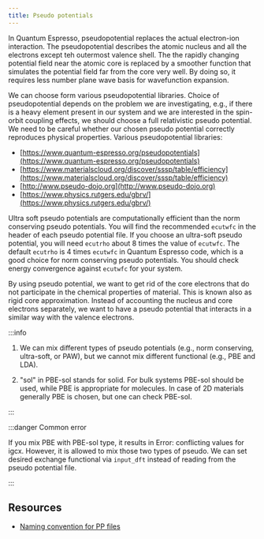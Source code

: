 ```yaml
---
title: Pseudo potentials
---
```

In Quantum Espresso, pseudopotential replaces the actual electron-ion
interaction. The pseudopotential describes the atomic nucleus and all the
electrons except teh outermost valence shell. The the rapidly changing potential
field near the atomic core is replaced by a smoother function that simulates the
potential field far from the core very well. By doing so, it requires less
number plane wave basis for wavefunction expansion.

We can choose form various pseudopotential libraries. Choice of pseudopotential
depends on the problem we are investigating, e.g., if there is a heavy element
present in our system and we are interested in the spin-orbit coupling effects,
we should choose a full relativistic pseudo potential. We need to be careful
whether our chosen pseudo potential correctly reproduces physical properties.
Various pseudopotential libraries:

- [https://www.quantum-espresso.org/pseudopotentials](https://www.quantum-espresso.org/pseudopotentials)
- [https://www.materialscloud.org/discover/sssp/table/efficiency](https://www.materialscloud.org/discover/sssp/table/efficiency)
- [http://www.pseudo-dojo.org](http://www.pseudo-dojo.org)
- [https://www.physics.rutgers.edu/gbrv/](https://www.physics.rutgers.edu/gbrv/)

Ultra soft pseudo potentials are computationally efficient than the norm
conserving pseudo potentials. You will find the recommended `ecutwfc` in the
header of each pseudo potential file. If you choose an ultra-soft pseudo
potential, you will need `ecutrho` about 8 times the value of `ecutwfc`. The
default `ecutrho` is 4 times `ecutwfc` in Quantum Espresso code, which is a
good choice for norm conserving pseudo potentials. You should check energy
convergence against `ecutwfc` for your system.

By using pseudo potential, we want to get rid of the core electrons that do not
participate in the chemical properties of material. This is known also as rigid
core approximation. Instead of accounting the nucleus and core electrons
separately, we want to have a pseudo potential that interacts in a similar way
with the valence electrons.

:::info

1. We can mix different types of pseudo potentials (e.g., norm conserving,
ultra-soft, or PAW), but we cannot mix different functional (e.g., PBE and LDA).

2. "sol" in PBE-sol stands for solid. For bulk systems PBE-sol should be used,
while PBE is appropriate for molecules. In case of 2D materials generally PBE is
chosen, but one can check PBE-sol.

:::

:::danger Common error

If you mix PBE with PBE-sol type, it results in Error: conflicting values for
igcx. However, it is allowed to mix those two types of pseudo. We can set
desired exchange functional via `input_dft` instead of reading from the pseudo
potential file.

:::

## Resources
- [Naming convention for PP files](
https://www.quantum-espresso.org/pseudopotentials/naming-convention)
